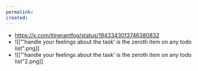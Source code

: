 ```yaml
---
permalink: 
created:
---
```

- https://x.com/itinerantfog/status/1943343013746380832
- ![[“'handle your feelings about the task' is the zeroth item on any todo list".png]]
- ![[“'handle your feelings about the task' is the zeroth item on any todo list"2.png]]